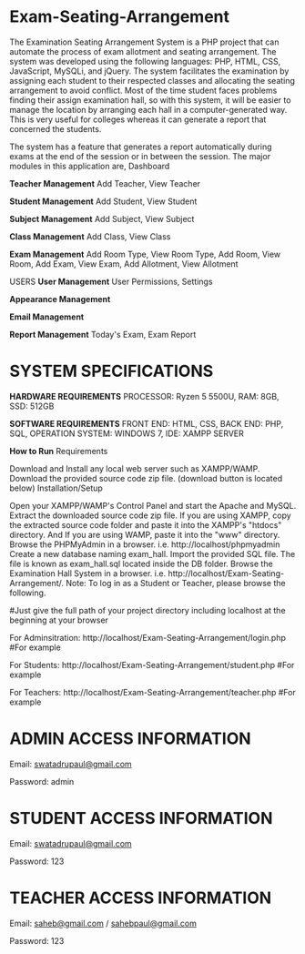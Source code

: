 # Exam-Seating-Arrangement

The Examination Seating Arrangement System is a PHP project that can automate the process of exam allotment and seating arrangement. 
The system was developed using the following languages: PHP, HTML, CSS, JavaScript, MySQLi, and jQuery.
The system facilitates the examination by assigning each student to their respected classes and allocating the seating arrangement to avoid conflict. 
Most of the time student faces problems finding their assign examination hall, so with this system, 
it will be easier to manage the location by arranging each hall in a computer-generated way. 
This is very useful for colleges whereas it can generate a report that concerned the students.

The system has a feature that generates a report automatically during exams at the end of the session or in between the session.
The major modules in this application are,
Dashboard


**Teacher Management**
Add Teacher,
View Teacher


**Student Management**
Add Student,
View Student


**Subject Management**
Add Subject,
View Subject


**Class Management**
Add Class,
View Class


**Exam Management**
Add Room Type,
View Room Type,
Add Room,
View Room,
Add Exam,
View Exam,
Add Allotment,
View Allotment


USERS
**User Management**
User Permissions,
Settings


**Appearance Management**


**Email Management**

**Report Management**
Today's Exam,
Exam Report


# SYSTEM SPECIFICATIONS
**HARDWARE REQUIREMENTS**
PROCESSOR: Ryzen 5 5500U,
RAM: 8GB,
SSD: 512GB


**SOFTWARE REQUIREMENTS**
FRONT END: HTML, CSS, 
BACK END: PHP, SQL, 
OPERATION SYSTEM: WINDOWS 7, 
IDE: XAMPP SERVER


**How to Run**
Requirements


Download and Install any local web server such as XAMPP/WAMP.
Download the provided source code zip file. (download button is located below)
Installation/Setup

Open your XAMPP/WAMP's Control Panel and start the Apache and MySQL.
Extract the downloaded source code zip file.
If you are using XAMPP, copy the extracted source code folder and paste it into the XAMPP's "htdocs" directory. And If you are using WAMP, paste it into the "www" directory.
Browse the PHPMyAdmin in a browser. i.e. http://localhost/phpmyadmin
Create a new database naming exam_hall.
Import the provided SQL file. The file is known as exam_hall.sql located inside the DB folder.
Browse the Examination Hall System in a browser. i.e. http://localhost/Exam-Seating-Arrangement/.
Note: To log in as a Student or Teacher, please browse the following.

#Just give the full path of your project directory including localhost at the beginning at your browser

For Adminsitration: http://localhost/Exam-Seating-Arrangement/login.php  #For example

For Students: http://localhost/Exam-Seating-Arrangement/student.php  #For example

For Teachers: http://localhost/Exam-Seating-Arrangement/teacher.php  #For example


# ADMIN ACCESS INFORMATION

Email: swatadrupaul@gmail.com

Password: admin



# STUDENT ACCESS INFORMATION

Email: swatadrupaul@gmail.com

Password: 123



# TEACHER ACCESS INFORMATION

Email: saheb@gmail.com / sahebpaul@gmail.com

Password: 123
